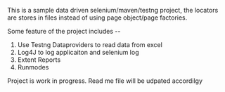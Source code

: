 This is a sample data driven selenium/maven/testng project, the locators are stores in files instead of using page object/page factories. 

Some feature of the project includes -- 

1) Use Testng Dataproviders to read data from excel 
2) Log4J to log applicaiton and selenium log
3) Extent Reports 
4) Runmodes 


Project is work in progress. Read me file will be udpated accordilgy 

